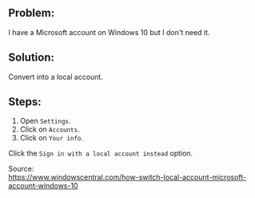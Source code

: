 ## Problem:
I have a Microsoft account on Windows 10 but I don't need it.

## Solution:
Convert into a local account.

## Steps:
1. Open ```Settings```.
2. Click on ```Accounts```.
3. Click on ```Your info```.

Click the ```Sign in with a local account instead``` option.


Source:  
<https://www.windowscentral.com/how-switch-local-account-microsoft-account-windows-10>
